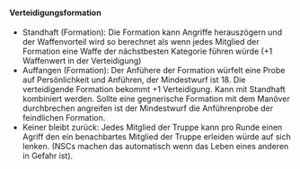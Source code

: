 #### Verteidigungsformation

* Standhaft (Formation): Die Formation kann Angriffe herauszögern und der Waffenvorteil wird so berechnet als wenn
jedes Mitglied der Formation eine Waffe der nächstbesten Kategorie führen würde (+1 Waffenwert in der Verteidigung)
* Auffangen (Formation): Der Anfühere der Formation würfelt eine Probe auf Persönlichkeit und Anführen, der Mindestwurf
ist 18. Die verteidigende Formation bekommt +1 Verteidigung. Kann mit Standhaft kombiniert werden. Sollte eine
gegnerische Formation mit dem Manöver durchbrechen angreifen ist der Mindestwurf die Anführenprobe der feindlichen
Formation.
* Keiner bleibt zurück: Jedes Mitglied der Truppe kann pro Runde einen Agriff den ein benachbartes Mitglied der
Truppe erleiden würde auf sich lenken. (NSCs machen das automatisch wenn das Leben eines anderen in Gefahr ist).
